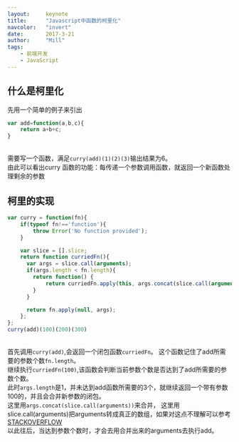 ```yaml
---
layout:     keynote
title:      "Javascript中函数的柯里化"
navcolor:   "invert"
date:       2017-3-21
author:     "Mill"
tags:
    - 前端开发
    - JavaScript
---
```

## 什么是柯里化

先用一个简单的例子来引出
```javascript
var add=function(a,b,c){
    return a+b+c;
}
```
<br>需要写一个函数，满足```curry(add)(1)(2)(3)```输出结果为6。
<br>由此可以看出curry 函数的功能：每传递一个参数调用函数，就返回一个新函数处理剩余的参数

## 柯里的实现
```javascript
var curry = function(fn){
    if(typeof fn!=='function'){
        throw Error('No function provided');
    }

    var slice = [].slice;
    return function curriedFn(){
      var args = slice.call(arguments);
      if(args.length < fn.length){
        return function() {
            return curriedFn.apply(this, args.concat(slice.call(arguments)));
        }
      }

      return fn.apply(null, args);
    };
};
curry(add)(100)(200)(300)
```
<br>首先调用```curry(add)```,会返回一个闭包函数```curriedFn```。
这个函数记住了add所需要的参数个数```fn.length```。
<br>继续执行```curriedFn(100)```,该函数会判断当前参数个数是否达到了add所需要的参数个数。
<br>此时```args.length```是1，并未达到add函数所需要的3个，就继续返回一个带有参数100的，并且会合并新参数的闭包。
<br>这里用```args.concat(slice.call(arguments))```来合并， 这里用slice.call(arguments)把arguments转成真正的数组，如果对这点不理解可以参考 [ STACKOVERFLOW](http://stackoverflow.com/questions/7056925/how-does-array-prototype-slice-call-work)
<br>以此往后，当达到参数个数时，才会去用合并出来的arguments去执行add。